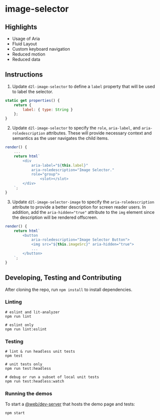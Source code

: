# image-selector

## Highlights

* Usage of Aria
* Fluid Layout
* Custom keyboard navigation
* Reduced motion
* Reduced data

## Instructions

1. Update `d2l-image-selector` to define a `label` property that will be used to label the selector.
```javascript
static get properties() {
	return {
		label: { type: String }
	};
}
```
2. Update `d2l-image-selector` to specify the `role`, `aria-label`, and `aria-roledescription` attributes. These will provide necessary context and semantics as the user navigates the child items.
```javascript
render() {
	...
	return html`
		<div
			aria-label="${this.label}"
			aria-roledescription="Image Selector."
			role="group">
				<slot></slot>
		</div>
	`;
}
```
3. Update `d2l-image-selector-image` to specify the `aria-roledescription` attribute to provide a better description for screen reader users.  In addition, add the `aria-hidden="true"` attribute to the `img` element since the description will be rendered offscreen.
```javascript
render() {
	return html`
		<button
			aria-roledescription="Image Selector Button">
			<img src="${this.imageSrc}" aria-hidden="true">
			...
		</button>
	`;
}
```

## Developing, Testing and Contributing

After cloning the repo, run `npm install` to install dependencies.

### Linting

```shell
# eslint and lit-analyzer
npm run lint

# eslint only
npm run lint:eslint
```

### Testing

```shell
# lint & run headless unit tests
npm test

# unit tests only
npm run test:headless

# debug or run a subset of local unit tests
npm run test:headless:watch
```

### Running the demos

To start a [@web/dev-server](https://modern-web.dev/docs/dev-server/overview/) that hosts the demo page and tests:

```shell
npm start
```
